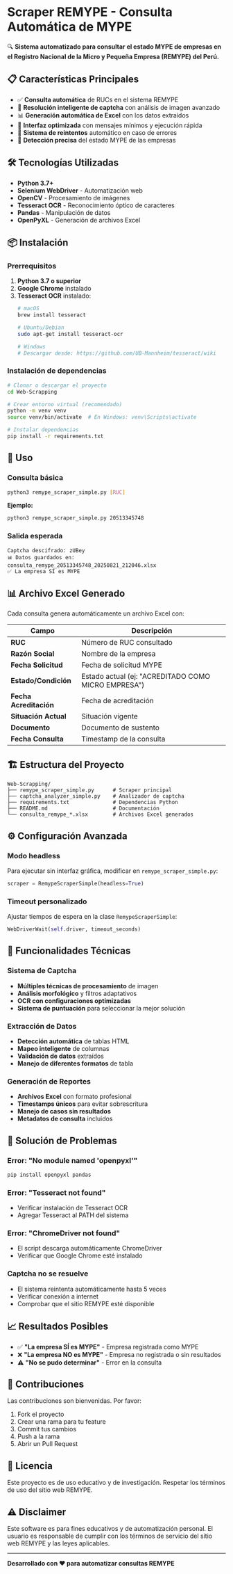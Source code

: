 # Scraper REMYPE - Consulta Automática de MYPE

🔍 **Sistema automatizado para consultar el estado MYPE de empresas en el Registro Nacional de la Micro y Pequeña Empresa (REMYPE) del Perú.**

## 📋 Características Principales

- ✅ **Consulta automática** de RUCs en el sistema REMYPE
- 🤖 **Resolución inteligente de captcha** con análisis de imagen avanzado
- 📊 **Generación automática de Excel** con los datos extraídos
- 🚀 **Interfaz optimizada** con mensajes mínimos y ejecución rápida
- 🔄 **Sistema de reintentos** automático en caso de errores
- 📱 **Detección precisa** del estado MYPE de las empresas

## 🛠️ Tecnologías Utilizadas

- **Python 3.7+**
- **Selenium WebDriver** - Automatización web
- **OpenCV** - Procesamiento de imágenes
- **Tesseract OCR** - Reconocimiento óptico de caracteres
- **Pandas** - Manipulación de datos
- **OpenPyXL** - Generación de archivos Excel

## 📦 Instalación

### Prerrequisitos

1. **Python 3.7 o superior**
2. **Google Chrome** instalado
3. **Tesseract OCR** instalado:
   ```bash
   # macOS
   brew install tesseract
   
   # Ubuntu/Debian
   sudo apt-get install tesseract-ocr
   
   # Windows
   # Descargar desde: https://github.com/UB-Mannheim/tesseract/wiki
   ```

### Instalación de dependencias

```bash
# Clonar o descargar el proyecto
cd Web-Scrapping

# Crear entorno virtual (recomendado)
python -m venv venv
source venv/bin/activate  # En Windows: venv\Scripts\activate

# Instalar dependencias
pip install -r requirements.txt
```

## 🚀 Uso

### Consulta básica

```bash
python3 remype_scraper_simple.py [RUC]
```

**Ejemplo:**
```bash
python3 remype_scraper_simple.py 20513345748
```

### Salida esperada

```
Captcha descifrado: zUBey
📊 Datos guardados en: consulta_remype_20513345748_20250821_212046.xlsx
✅ La empresa SÍ es MYPE
```

## 📊 Archivo Excel Generado

Cada consulta genera automáticamente un archivo Excel con:

| Campo | Descripción |
|-------|-------------|
| **RUC** | Número de RUC consultado |
| **Razón Social** | Nombre de la empresa |
| **Fecha Solicitud** | Fecha de solicitud MYPE |
| **Estado/Condición** | Estado actual (ej: "ACREDITADO COMO MICRO EMPRESA") |
| **Fecha Acreditación** | Fecha de acreditación |
| **Situación Actual** | Situación vigente |
| **Documento** | Documento de sustento |
| **Fecha Consulta** | Timestamp de la consulta |

## 🏗️ Estructura del Proyecto

```
Web-Scrapping/
├── remype_scraper_simple.py      # Scraper principal
├── captcha_analyzer_simple.py    # Analizador de captcha
├── requirements.txt              # Dependencias Python
├── README.md                     # Documentación
└── consulta_remype_*.xlsx        # Archivos Excel generados
```

## ⚙️ Configuración Avanzada

### Modo headless

Para ejecutar sin interfaz gráfica, modificar en `remype_scraper_simple.py`:

```python
scraper = RemypeScraperSimple(headless=True)
```

### Timeout personalizado

Ajustar tiempos de espera en la clase `RemypeScraperSimple`:

```python
WebDriverWait(self.driver, timeout_seconds)
```

## 🔧 Funcionalidades Técnicas

### Sistema de Captcha
- **Múltiples técnicas de procesamiento** de imagen
- **Análisis morfológico** y filtros adaptativos
- **OCR con configuraciones optimizadas**
- **Sistema de puntuación** para seleccionar la mejor solución

### Extracción de Datos
- **Detección automática** de tablas HTML
- **Mapeo inteligente** de columnas
- **Validación de datos** extraídos
- **Manejo de diferentes formatos** de tabla

### Generación de Reportes
- **Archivos Excel** con formato profesional
- **Timestamps únicos** para evitar sobrescritura
- **Manejo de casos sin resultados**
- **Metadatos de consulta** incluidos

## 🐛 Solución de Problemas

### Error: "No module named 'openpyxl'"
```bash
pip install openpyxl pandas
```

### Error: "Tesseract not found"
- Verificar instalación de Tesseract OCR
- Agregar Tesseract al PATH del sistema

### Error: "ChromeDriver not found"
- El script descarga automáticamente ChromeDriver
- Verificar que Google Chrome esté instalado

### Captcha no se resuelve
- El sistema reintenta automáticamente hasta 5 veces
- Verificar conexión a internet
- Comprobar que el sitio REMYPE esté disponible

## 📈 Resultados Posibles

- ✅ **"La empresa SÍ es MYPE"** - Empresa registrada como MYPE
- ❌ **"La empresa NO es MYPE"** - Empresa no registrada o sin resultados
- ⚠️ **"No se pudo determinar"** - Error en la consulta

## 🤝 Contribuciones

Las contribuciones son bienvenidas. Por favor:

1. Fork el proyecto
2. Crear una rama para tu feature
3. Commit tus cambios
4. Push a la rama
5. Abrir un Pull Request

## 📄 Licencia

Este proyecto es de uso educativo y de investigación. Respetar los términos de uso del sitio web REMYPE.

## ⚠️ Disclaimer

Este software es para fines educativos y de automatización personal. El usuario es responsable de cumplir con los términos de servicio del sitio web REMYPE y las leyes aplicables.

---

**Desarrollado con ❤️ para automatizar consultas REMYPE**